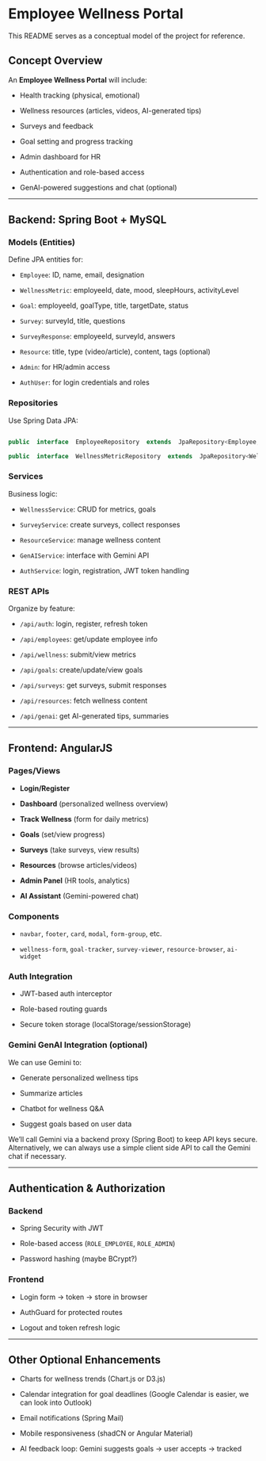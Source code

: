 # Employee Wellness Portal

This README serves as a conceptual model of the project for reference.

## Concept Overview

An **Employee Wellness Portal** will include:

-   Health tracking (physical, emotional)

-   Wellness resources (articles, videos, AI-generated tips)

-   Surveys and feedback

-   Goal setting and progress tracking

-   Admin dashboard for HR

-   Authentication and role-based access

-   GenAI-powered suggestions and chat (optional)

---

## Backend: Spring Boot + MySQL

### Models (Entities)

Define JPA entities for:

-   `Employee`: ID, name, email, designation

-   `WellnessMetric`: employeeId, date, mood, sleepHours, activityLevel

-   `Goal`: employeeId, goalType, title, targetDate, status

-   `Survey`: surveyId, title, questions

-   `SurveyResponse`: employeeId, surveyId, answers

-   `Resource`: title, type (video/article), content, tags (optional)

-   `Admin`: for HR/admin access

-   `AuthUser`: for login credentials and roles

### Repositories

Use Spring Data JPA:

```java

public  interface  EmployeeRepository  extends  JpaRepository<Employee, Long> {}

public  interface  WellnessMetricRepository  extends  JpaRepository<WellnessMetric, Long> {}

```

### Services

Business logic:

-   `WellnessService`: CRUD for metrics, goals

-   `SurveyService`: create surveys, collect responses

-   `ResourceService`: manage wellness content

-   `GenAIService`: interface with Gemini API

-   `AuthService`: login, registration, JWT token handling

### REST APIs

Organize by feature:

-   `/api/auth`: login, register, refresh token

-   `/api/employees`: get/update employee info

-   `/api/wellness`: submit/view metrics

-   `/api/goals`: create/update/view goals

-   `/api/surveys`: get surveys, submit responses

-   `/api/resources`: fetch wellness content

-   `/api/genai`: get AI-generated tips, summaries

---

## Frontend: AngularJS

### Pages/Views

-   **Login/Register**

-   **Dashboard** (personalized wellness overview)

-   **Track Wellness** (form for daily metrics)

-   **Goals** (set/view progress)

-   **Surveys** (take surveys, view results)

-   **Resources** (browse articles/videos)

-   **Admin Panel** (HR tools, analytics)

-   **AI Assistant** (Gemini-powered chat)

### Components

-   `navbar`, `footer`, `card`, `modal`, `form-group`, etc.

-   `wellness-form`, `goal-tracker`, `survey-viewer`, `resource-browser`, `ai-widget`

### Auth Integration

-   JWT-based auth interceptor

-   Role-based routing guards

-   Secure token storage (localStorage/sessionStorage)

### Gemini GenAI Integration (optional)

We can use Gemini to:

-   Generate personalized wellness tips

-   Summarize articles

-   Chatbot for wellness Q&A

-   Suggest goals based on user data

We’ll call Gemini via a backend proxy (Spring Boot) to keep API keys secure. Alternatively, we can always use a simple client side API to call the Gemini chat if necessary.

---

## Authentication & Authorization

### Backend

-   Spring Security with JWT

-   Role-based access (`ROLE_EMPLOYEE`, `ROLE_ADMIN`)

-   Password hashing (maybe BCrypt?)

### Frontend

-   Login form → token → store in browser

-   AuthGuard for protected routes

-   Logout and token refresh logic

---

## Other Optional Enhancements

-   Charts for wellness trends (Chart.js or D3.js)

-   Calendar integration for goal deadlines (Google Calendar is easier, we can look into Outlook)

-   Email notifications (Spring Mail)

-   Mobile responsiveness (shadCN or Angular Material)

-   AI feedback loop: Gemini suggests goals → user accepts → tracked
